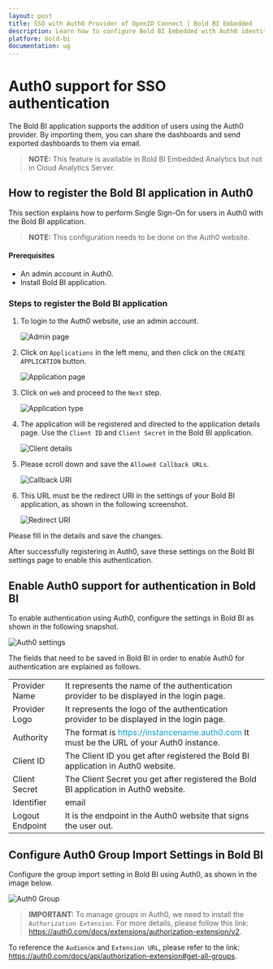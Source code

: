 ```yaml
---
layout: post
title: SSO with Auth0 Provider of OpenID Connect | Bold BI Embedded
description: Learn how to configure Bold BI Embedded with Auth0 identity provider for Single Sign-on authentication using OpenID Connect.
platform: bold-bi
documentation: ug
---
```


# Auth0 support for SSO authentication

The Bold BI application supports the addition of users using the Auth0 provider. By importing them, you can share the dashboards and send exported dashboards to them via email.

> **NOTE:** This feature is available in Bold BI Embedded Analytics but not in Cloud Analytics Server.

## How to register the Bold BI application in Auth0

This section explains how to perform Single Sign-On for users in Auth0 with the Bold BI application.

> **NOTE:**  This configuration needs to be done on the Auth0 website.

#### Prerequisites

* An admin account in Auth0.
* Install Bold BI application.

### Steps to register the Bold BI application

1. To login to the Auth0 website, use an admin account.

    ![Admin page](/static/assets/site-administration/openid-support/images/Authadmin.png)

2. Click on `Applications` in the left menu, and then click on the `CREATE APPLICATION` button.

    ![Application page](/static/assets/site-administration/openid-support/images/authAddapp.png)

3. Click on `web` and proceed to the `Next` step.

    ![Application type](/static/assets/site-administration/openid-support/images/authregisterapp.png)

4. The application will be registered and directed to the application details page. Use the `Client ID` and `Client Secret` in the Bold BI application. 

    ![Client details](/static/assets/site-administration/openid-support/images/authclientdetails.png)

5. Please scroll down and save the `Allowed Callback URLs`.

    ![Callback URI](/static/assets/site-administration/openid-support/images/auth0-callback-uri.png)

6. This URL must be the redirect URI in the settings of your Bold BI application, as shown in the following screenshot.

    ![Redirect URI](/static/assets/site-administration/openid-support/images/redirecturi.png#width=55%)
    
Please fill in the details and save the changes.

After successfully registering in Auth0, save these settings on the Bold BI settings page to enable this authentication.

## Enable Auth0 support for authentication in Bold BI

To enable authentication using Auth0, configure the settings in Bold BI as shown in the following snapshot.

![Auth0 settings](/static/assets/site-administration/openid-support/images/auth0-sample-value.png#width=55%)

The fields that need to be saved in Bold BI in order to enable Auth0 for authentication are explained as follows.

<table>

<tr>
<td>Provider Name</td>
<td>It represents the name of the authentication provider to be displayed in the login page.</td>
</tr>

<tr>
<td>Provider Logo</td>
<td>It represents the logo of the authentication provider to be displayed in the login page.</td>
</tr>

<tr>
<td>Authority</td>
<td>The format is <span style="color:#0c9dd1">https://instancename.auth0.com</span> It must be the URL of your Auth0 instance.</td>
</tr>

<tr>
<td>Client ID</td>
<td>The Client ID you get after registered the Bold BI application in Auth0 website.</td>
</tr>

<tr>
<td>Client Secret</td>
<td>The Client Secret you get after registered the Bold BI application in Auth0 website.</td>
</tr>

<tr>
<td>Identifier</td>
<td>email</td>
</tr>

<tr>
<td>Logout Endpoint</td>
<td>It is the endpoint in the Auth0 website that signs the user out.</td>
</tr>

</table>

## Configure Auth0 Group Import Settings in Bold BI

Configure the group import setting in Bold BI using Auth0, as shown in the image below.

![Auth0 Group](/static/assets/site-administration/openid-support/images/Auth0-group.png)

> **IMPORTANT:**  To manage groups in Auth0, we need to install the `Authorization Extension`. For more details, please follow this link: https://auth0.com/docs/extensions/authorization-extension/v2.

To reference the `Audience` and `Extension URL`, please refer to the link: https://auth0.com/docs/api/authorization-extension#get-all-groups.